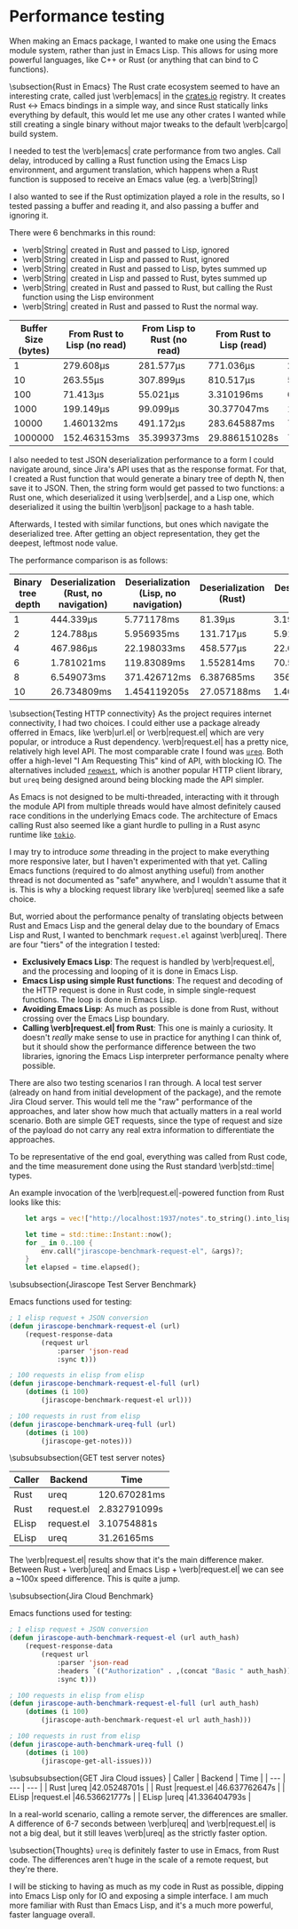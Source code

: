 # Performance testing
When making an Emacs package, I wanted to make one using the Emacs module system, rather than
just in Emacs Lisp. This allows for using more powerful languages, like C++ or Rust
(or anything that can bind to C functions).

\subsection{Rust in Emacs}
The Rust crate ecosystem seemed to have an interesting crate, called just \verb|emacs| in the
[crates.io](https://crates.io) registry. It creates Rust <-> Emacs bindings in a simple way,
and since Rust statically links everything by default, this would let me use any other crates
I wanted while still creating a single binary without major tweaks to the default \verb|cargo| build
system.

I needed to test the \verb|emacs| crate performance from two angles. Call delay, introduced by calling a Rust function using the Emacs Lisp environment,
and argument translation, which happens when a Rust function is supposed to receive an Emacs value (eg. a \verb|String|)

I also wanted to see if the Rust optimization played a role in the results, so I tested passing a buffer and reading it, and also passing a buffer and ignoring it.

There were 6 benchmarks in this round:
- \verb|String| created in Rust and passed to Lisp, ignored
- \verb|String| created in Lisp and passed to Rust, ignored
- \verb|String| created in Rust and passed to Lisp, bytes summed up
- \verb|String| created in Lisp and passed to Rust, bytes summed up
- \verb|String| created in Rust and passed to Rust, but calling the Rust function using the Lisp environment
- \verb|String| created in Rust and passed to Rust the normal way.

| Buffer Size (bytes) | From Rust to Lisp (no read) | From Lisp to Rust (no read) | From Rust to Lisp (read) | From Lisp to Rust (read) | Back and Forth | Normal Call | 
| --- | --- | --- | --- | --- | --- | --- |
| 1 |279.608µs |281.577µs |771.036µs |292.623µs |334.178µs |134.718µs |
| 10 |263.55µs |307.899µs |810.517µs |53.296µs |66.175µs |24.365µs |
| 100 |71.413µs |55.021µs |3.310196ms |69.795µs |89.37µs |28.86µs |
| 1000 |199.149µs |99.099µs |30.377047ms |127.615µs |233.382µs |49.722µs |
| 10000 |1.460132ms |491.172µs |283.645887ms |746.92µs |1.722699ms |276.252µs |
| 1000000 |152.463153ms |35.399373ms |29.886151028s |77.347301ms |164.289196ms |26.511211ms |

I also needed to test JSON deserialization performance to a form I could navigate around, since
Jira's API uses that as the response format. For that, I created a Rust function that would
generate a binary tree of depth N, then save it to JSON. Then, the string form would get passed
to two functions: a Rust one, which deserialized it using \verb|serde|, and a Lisp one, which
deserialized it using the builtin \verb|json| package to a hash table.

Afterwards, I tested with similar functions, but ones which navigate the deserialized tree.
After getting an object representation, they get the deepest, leftmost node value.

The performance comparison is as follows:

| Binary tree depth | Deserialization (Rust, no navigation) | Deserialization (Lisp, no navigation) | Deserialization (Rust) | Deserialization (Lisp) | 
| --- | --- | --- | --- | --- |
| 1 | 444.339µs | 5.771178ms | 81.39µs | 3.193572ms |
| 2 | 124.788µs | 5.956935ms | 131.717µs | 5.914346ms |
| 4 | 467.986µs | 22.198033ms | 458.577µs | 22.003751ms |
| 6 | 1.781021ms | 119.83089ms | 1.552814ms | 70.519021ms |
| 8 | 6.549073ms | 371.426712ms | 6.387685ms | 356.678699ms |
| 10 | 26.734809ms | 1.454119205s | 27.057188ms | 1.405706409s |

\subsection{Testing HTTP connectivity}
As the project requires internet connectivity, I had two choices. I could either use a package
already offerred in Emacs, like \verb|url.el| or \verb|request.el| which are very popular, or introduce a
Rust dependency. \verb|request.el| has a pretty nice, relatively high level API. The most comparable
crate I found was [`ureq`](https://crates.io/crates/ureq). Both offer a high-level
"I Am Requesting This" kind of API, with blocking IO. The alternatives included
[`reqwest`](https://crates.io/crates/reqwest), which is another popular HTTP client library, but
`ureq` being designed around being blocking made the API simpler.

As Emacs is not designed to be multi-threaded, interacting with it through the module API
from multiple threads would have almost definitely caused race conditions in the underlying
Emacs code. The architecture of Emacs calling Rust also seemed like a giant hurdle to pulling
in a Rust async runtime like [`tokio`](https://crates.io/crates/tokio).

I may try to introduce *some* threading in the project to make everything more responsive later,
but I haven't experimented with that yet. Calling Emacs functions (required to do almost
anything useful) from another thread is not documented as "safe" anywhere, and I wouldn't assume
that it is. This is why a blocking request library like \verb|ureq| seemed like a safe choice.

But, worried about the performance penalty of translating objects between Rust and Emacs Lisp
and the general delay due to the boundary of Emacs Lisp and Rust, I wanted to benchmark
`request.el` against \verb|ureq|. There are four "tiers" of the integration I tested:

- **Exclusively Emacs Lisp**: The request is handled by \verb|request.el|, and the processing and
  looping of it is done in Emacs Lisp.
- **Emacs Lisp using simple Rust functions**: The request and decoding of the HTTP request is
  done in Rust code, in simple single-request functions. The loop is done in Emacs Lisp.
- **Avoiding Emacs Lisp**: As much as possible is done from Rust, without crossing over the
  Emacs Lisp boundary.
- **Calling \verb|request.el| from Rust**: This one is mainly a curiosity. It doesn't *really* make
  sense to use in practice for anything I can think of, but it should show the performance
  difference between the two libraries, ignoring the Emacs Lisp interpreter performance penalty
  where possible.

There are also two testing scenarios I ran through. A local test server (already on hand from
initial development of the package), and the remote Jira Cloud server. This would tell me
the "raw" performance of the approaches, and later show how much that actually matters in
a real world scenario. Both are simple GET requests, since the type of request and size of the
payload do not carry any real extra information to differentiate the approaches.

To be representative of the end goal, everything was called from Rust code, and the time
measurement done using the Rust standard \verb|std::time| types.

An example invocation of the \verb|request.el|-powered function from Rust looks like this:

```rs
    let args = vec!["http://localhost:1937/notes".to_string().into_lisp(env)?];

    let time = std::time::Instant::now();
    for _ in 0..100 {
        env.call("jirascope-benchmark-request-el", &args)?;
    }
    let elapsed = time.elapsed();
```


\subsubsection{Jirascope Test Server Benchmark}

Emacs functions used for testing:

```el
; 1 elisp request + JSON conversion
(defun jirascope-benchmark-request-el (url)
    (request-response-data
        (request url
            :parser 'json-read
            :sync t)))

; 100 requests in elisp from elisp
(defun jirascope-benchmark-request-el-full (url)
    (dotimes (i 100)
        (jirascope-benchmark-request-el url)))

; 100 requests in rust from elisp
(defun jirascope-benchmark-ureq-full (url)
    (dotimes (i 100)
        (jirascope-get-notes)))
```

\subsubsubsection{GET test server notes}

| Caller | Backend | Time |
| --- | --- | --- |
| Rust |ureq |120.670281ms |
| Rust |request.el |2.832791099s |
| ELisp |request.el |3.10754881s |
| ELisp |ureq |31.26165ms |

The \verb|request.el| results show that it's the main difference maker. Between Rust + \verb|ureq| and
Emacs Lisp + \verb|request.el| we can see a ~100x speed difference. This is quite a jump.

\subsubsection{Jira Cloud Benchmark}

Emacs functions used for testing:

```el
; 1 elisp request + JSON conversion
(defun jirascope-auth-benchmark-request-el (url auth_hash)
    (request-response-data
        (request url
            :parser 'json-read
            :headers `(("Authorization" . ,(concat "Basic " auth_hash)) ("Content-Type" . "application/json"))
            :sync t)))

; 100 requests in elisp from elisp
(defun jirascope-auth-benchmark-request-el-full (url auth_hash)
    (dotimes (i 100)
        (jirascope-auth-benchmark-request-el url auth_hash)))

; 100 requests in rust from elisp
(defun jirascope-auth-benchmark-ureq-full ()
    (dotimes (i 100)
        (jirascope-get-all-issues)))
```

\subsubsubsection{GET Jira Cloud issues}
| Caller | Backend | Time |
| --- | --- | --- |
| Rust |ureq |42.05248701s |
| Rust |request.el |46.637762647s |
| ELisp |request.el |46.536621777s |
| ELisp |ureq |41.336404793s |

In a real-world scenario, calling a remote server, the differences are smaller. A difference of
6-7 seconds between \verb|ureq| and \verb|request.el| is not a big deal, but it still leaves \verb|ureq| as the
strictly faster option.

\subsection{Thoughts}
`ureq` is definitely faster to use in Emacs, from Rust code. The differences aren't huge in the
scale of a remote request, but they're there.

I will be sticking to having as much as my code in Rust as possible, dipping into Emacs Lisp
only for IO and exposing a simple interface. I am much more familiar with Rust than Emacs Lisp,
and it's a much more powerful, faster language overall.


